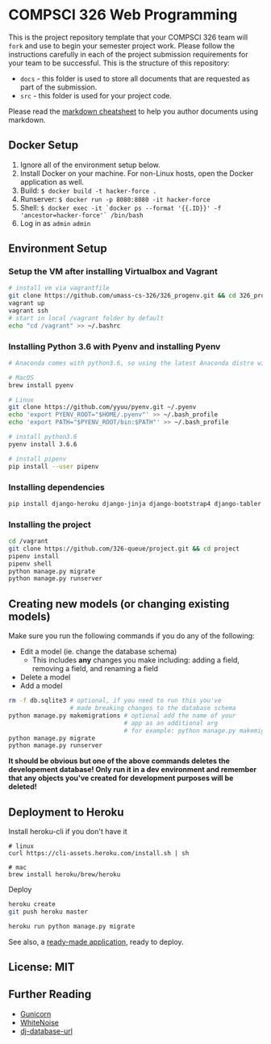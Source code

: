 # COMPSCI 326 Web Programming

This is the project repository template that your COMPSCI 326 team
will `fork` and use to begin your semester project work. Please follow
the instructions carefully in each of the project submission
requirements for your team to be successful. This is the structure of
this repository:

* `docs` - this folder is used to store all documents that are
  requested as part of the submission.
* `src` - this folder is used for your project code.

Please read the [markdown cheatsheet](https://github.com/adam-p/markdown-here/wiki/Markdown-Cheatsheet) to help you author documents using markdown.

## Docker Setup
1. Ignore all of the environment setup below.
2. Install Docker on your machine. For non-Linux hosts, open the Docker application as well.
3. Build: `$ docker build -t hacker-force .`
4. Runserver: `$ docker run -p 8080:8080 -it hacker-force`
5. Shell: ```$ docker exec -it `docker ps --format '{{.ID}}' -f 'ancestor=hacker-force'` /bin/bash```
6. Log in as `admin` `admin`

## Environment Setup

### Setup the VM after installing Virtualbox and Vagrant

```sh
# install vm via vagrantfile
git clone https://github.com/umass-cs-326/326_progenv.git && cd 326_progenv
vagrant up
vagrant ssh
# start in local /vagrant folder by default
echo "cd /vagrant" >> ~/.bashrc
```

### Installing Python 3.6 with Pyenv and installing Pyenv
```sh
# Anaconda comes with python3.6, so using the latest Anaconda distro will also work in place of pyenv

# MacOS
brew install pyenv

# Linux
git clone https://github.com/yyuu/pyenv.git ~/.pyenv
echo 'export PYENV_ROOT="$HOME/.pyenv"' >> ~/.bash_profile
echo 'export PATH="$PYENV_ROOT/bin:$PATH"' >> ~/.bash_profile

# install python3.6
pyenv install 3.6.6

# install pipenv
pip install --user pipenv
```

### Installing dependencies
``` sh
pip install django-heroku django-jinja django-bootstrap4 django-tabler django-widget-tweaks phonenumbers django-phonenumber-field faker
```

### Installing the project

``` sh
cd /vagrant
git clone https://github.com/326-queue/project.git && cd project
pipenv install
pipenv shell
python manage.py migrate
python manage.py runserver
```

## Creating new models (or changing existing models)
Make sure you run the following commands if you do any of the following:
* Edit a model (ie. change the database schema)
    * This includes **any** changes you make including: adding a field, removing a field, and renaming a field
* Delete a model
* Add a model

``` sh
rm -f db.sqlite3 # optional, if you need to run this you've
                 # made breaking changes to the database schema
python manage.py makemigrations # optional add the name of your
                                # app as an additional arg
                                # for example: python manage.py makemigrations profiles
python manage.py migrate
python manage.py runserver
```

**It should be obvious but one of the above commands deletes the developement database! Only run it in a dev environment and remember that any objects you've created for development purposes will be deleted!**

## Deployment to Heroku
Install heroku-cli if you don't have it
```
# linux
curl https://cli-assets.heroku.com/install.sh | sh

# mac
brew install heroku/brew/heroku
```

Deploy
```sh
heroku create
git push heroku master

heroku run python manage.py migrate
```

See also, a [ready-made application](https://github.com/heroku/python-getting-started), ready to deploy.


## License: MIT

## Further Reading

- [Gunicorn](https://warehouse.python.org/project/gunicorn/)
- [WhiteNoise](https://warehouse.python.org/project/whitenoise/)
- [dj-database-url](https://warehouse.python.org/project/dj-database-url/)
